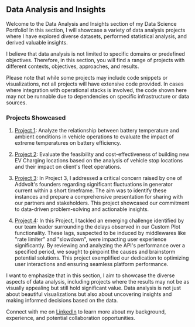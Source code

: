 ## Data Analysis and Insights

Welcome to the Data Analysis and Insights section of my Data Science Portfolio! In this section, I will showcase a variety of data analysis projects where I have explored diverse datasets, performed statistical analysis, and derived valuable insights.

I believe that data analysis is not limited to specific domains or predefined objectives. Therefore, in this section, you will find a range of projects with different contexts, objectives, approaches, and results.

Please note that while some projects may include code snippets or visualizations, not all projects will have extensive code provided. In cases where integration with operational stacks is involved, the code shown here may not be runnable due to dependencies on specific infrastructure or data sources.

### Projects Showcased

1. [Project 1](./project1): Analyze the relationship between battery temperature and ambient conditions in vehicle operations to evaluate the impact of extreme temperatures on battery efficiency.

2. [Project 2](./project2): Evaluate the feasibility and cost-effectiveness of building new EV Charging locations based on the analysis of vehicle stop locations and their impact on client's fleet operations.

3. [Project 3](./project3): In Project 3, I addressed a critical concern raised by one of Addvolt's founders regarding significant fluctuations in generator current within a short timeframe. The aim was to identify these instances and prepare a comprehensive presentation for sharing with our partners and stakeholders. This project showcased our commitment to data-driven problem-solving and actionable insights.

4. [Project 4](./project4): In this Project, I tackled an emerging challenge identified by our team leader surrounding the delays observed in our Custom Plot functionality. These lags, suspected to be induced by middlewares like "rate limiter" and "slowdown", were impacting user experience significantly. By reviewing and analyzing the API's performance over a specified period, we sought to pinpoint the causes and brainstorm potential solutions. This project exemplified our dedication to optimizing user interactions and ensuring seamless platform performance.


I want to emphasize that in this section, I aim to showcase the diverse aspects of data analysis, including projects where the results may not be as visually appealing but still hold significant value. Data analysis is not just about beautiful visualizations but also about uncovering insights and making informed decisions based on the data.

Connect with me on [LinkedIn](https://www.linkedin.com/in/pedrocerejeira/) to learn more about my background, experience, and potential collaboration opportunities.

